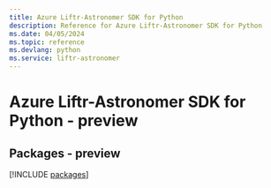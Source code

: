 ```yaml
---
title: Azure Liftr-Astronomer SDK for Python
description: Reference for Azure Liftr-Astronomer SDK for Python
ms.date: 04/05/2024
ms.topic: reference
ms.devlang: python
ms.service: liftr-astronomer
---
```

# Azure Liftr-Astronomer SDK for Python - preview
## Packages - preview
[!INCLUDE [packages](liftr-astronomer-index.md)]